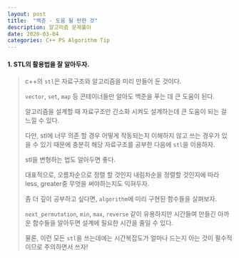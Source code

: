 ```yaml
---
layout: post
title:  "백준 - 도움 될 만한 것"
description: 알고리즘 문제풀이
date: 2020-03-04
categories: C++ PS Algorithm Tip
---
```


#### 1. STL의 활용법을 잘 알아두자.

> c++의 `stl`은 자료구조와 알고리즘을 미리 만들어 둔 것이다.
>
> `vector`, `set`, `map` 등 콘테이너들만 알아도 백준을 푸는 데 큰 도움이 된다.
>
> 알고리즘을 설계할 때 자료구조만 간소화 시켜도 설계하는데 큰 도움이 되는 걸 느낄 수 있다.
>
> 다만, stl에 너무 의존 할 경우 어떻게 작동되는지 이해하지 않고 쓰는 경우가 있을 수 있기 때문에 충분히 해당 자료구조를 공부한 다음에 `stl`을 이용하자.
>
> 
>
> stl을 변형하는 법도 알아두면 좋다.
>
> 대표적으로, 오름차순으로 정렬 할 것인지 내림차순을 정렬할 것인지에 따라 less, greater중 무엇을 써야하는지도 익혀두자.
>
> 
>
> 좀 더 깊이 공부하고 싶다면, `algorithm`에 미리 구현된 함수들을 살펴보자.
>
>  `next_permutation`, `min`,  `max`, `reverse` 같이 유용하지만 시간들여 만들긴 아까운 함수들을 알아두면 설계에 필요한 시간을 줄일 수 있다.
>
> 물론, 이런 모든 `stl`을 쓰는데에는 시간복잡도가 얼마나 드는지 아는 것이 필수적이므로 주의하면서 쓰자!



